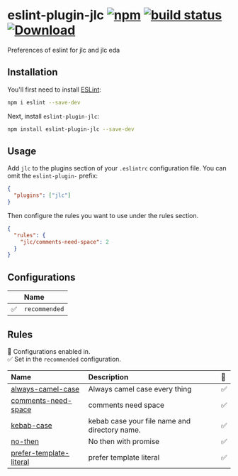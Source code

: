 # eslint-plugin-jlc [![npm](https://img.shields.io/npm/v/eslint-plugin-jlc.svg)](https://www.npmjs.com/package/eslint-plugin-jlc) [![build status](https://github.com/zengxiaoluan/eslint-plugin-jlc/actions/workflows/ci.yml/badge.svg?branch=main)](https://github.com/zengxiaoluan/eslint-plugin-jlc/actions/workflows/ci.yml) [![Download](https://img.shields.io/npm/dm/eslint-plugin-jlc)](https://www.npmjs.com/package/eslint-plugin-jlc)


Preferences of eslint for jlc and jlc eda

## Installation

You'll first need to install [ESLint](https://eslint.org/):

```sh
npm i eslint --save-dev
```

Next, install `eslint-plugin-jlc`:

```sh
npm install eslint-plugin-jlc --save-dev
```

## Usage

Add `jlc` to the plugins section of your `.eslintrc` configuration file. You can omit the `eslint-plugin-` prefix:

```json
{
  "plugins": ["jlc"]
}
```

Then configure the rules you want to use under the rules section.

```json
{
  "rules": {
    "jlc/comments-need-space": 2
  }
}
```

## Configurations

<!-- begin auto-generated configs list -->

|    | Name          |
| :- | :------------ |
| ✅  | `recommended` |

<!-- end auto-generated configs list -->

## Rules

<!-- begin auto-generated rules list -->

💼 Configurations enabled in.\
✅ Set in the `recommended` configuration.

| Name                                                             | Description                                   | 💼 |
| :--------------------------------------------------------------- | :-------------------------------------------- | :- |
| [always-camel-case](docs/rules/always-camel-case.md)             | Always camel case every thing                 | ✅  |
| [comments-need-space](docs/rules/comments-need-space.md)         | comments need space                           | ✅  |
| [kebab-case](docs/rules/kebab-case.md)                           | kebab case your file name and directory name. | ✅  |
| [no-then](docs/rules/no-then.md)                                 | No then with promise                          | ✅  |
| [prefer-template-literal](docs/rules/prefer-template-literal.md) | prefer template literal                       | ✅  |

<!-- end auto-generated rules list -->
